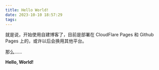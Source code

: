 ```yaml
---
title: Hello World!
date: 2023-10-10 18:57:29
tags:
---
```


就是说，开始使用自建博客了，目前是部署在 CloudFlare Pages 和 Github Pages 上的，或许以后会换用其他平台。

那么……

**Hello, World!**